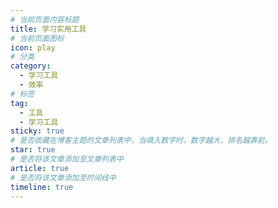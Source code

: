 ```yaml
---
# 当前页面内容标题
title: 学习实用工具
# 当前页面图标
icon: play
# 分类
category:
  - 学习工具
  - 效率
# 标签
tag:
  - 工具
  - 学习工具
sticky: true
# 是否收藏在博客主题的文章列表中，当填入数字时，数字越大，排名越靠前。
star: true
# 是否将该文章添加至文章列表中
article: true
# 是否将该文章添加至时间线中
timeline: true
---
```


